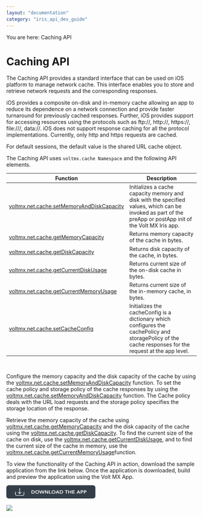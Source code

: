 ```yaml
---
layout: "documentation"
category: "iris_api_dev_guide"
---
```

                             

You are here: Caching API

Caching API
===========

The Caching API provides a standard interface that can be used on iOS platform to manage network cache. This interface enables you to store and retrieve network requests and the corresponding responses.

iOS provides a composite on-disk and in-memory cache allowing an app to reduce its dependence on a network connection and provide faster turnaround for previously cached responses. Further, iOS provides support for accessing resources using the protocols such as ftp://, http://, https://, file:///, data://. iOS does not support response caching for all the protocol implementations. Currently, only http and https requests are cached.

For default sessions, the default value is the shared URL cache object.

The Caching API uses `voltmx.cache Namespace` and the following API elements.

  
| Function | Description |
| --- | --- |
| [voltmx.net.cache.setMemoryAndDiskCapacity](voltmx.net.cache_functions.html#voltmx.net.cache.setMemoryAndDiskCapacity) | Initializes a cache capacity memory and disk with the specified values, which can be invoked as part of the preApp or postApp init of the Volt MX Iris app. |
| [voltmx.net.cache.getMemoryCapacity](voltmx.net.cache_functions.html#voltmx.net.cache.getMemoryCapacity()) | Returns memory capacity of the cache in bytes. |
| [voltmx.net.cache.getDiskCapacity](voltmx.net.cache_functions.html#voltmx.net.cache.getDiskCapacity()) | Returns disk capacity of the cache, in bytes. |
| [voltmx.net.cache.getCurrentDiskUsage](voltmx.net.cache_functions.html#voltmx.net.cache.getCurrentDiskUsage()) | Returns current size of the on-disk cache in bytes. |
| [voltmx.net.cache.getCurrentMemoryUsage](voltmx.net.cache_functions.html#voltmx.net.cache.getCurrentMemoryUsage()) | Returns current size of the in-memory cache, in bytes. |
| [voltmx.net.cache.setCacheConfig](voltmx.net.cache_functions.html#voltmx.net.cache.setCacheConfig) | Initializes the cacheConfig is a dictionary which configures the cachePolicy and storagePolicy of the cache responses for the request at the app level. |

 

Configure the memory capacity and the disk capacity of the cache by using the [voltmx.net.cache.setMemoryAndDiskCapacity](voltmx.net.cache_functions.html#voltmx.net.cache.setMemoryAndDiskCapacity) function. To set the cache policy and storage policy of the cache responses by using the [voltmx.net.cache.setMemoryAndDiskCapacity](voltmx.net.cache_functions.html#voltmx.net.cache.setMemoryAndDiskCapacity) function. The Cache policy deals with the URL load requests and the storage policy specifies the storage location of the response.

Retrieve the memory capacity of the cache using [voltmx.net.cache.getMemoryCapacity](voltmx.net.cache_functions.html#voltmx.net.cache.getMemoryCapacity()) and the disk capacity of the cache using the [voltmx.net.cache.getDiskCapacity](voltmx.net.cache_functions.html#voltmx.net.cache.getDiskCapacity()). To find the current size of the cache on disk, use the [voltmx.net.cache.getCurrentDiskUsage](voltmx.net.cache_functions.html#voltmx.net.cache.getCurrentDiskUsage()), and to find the current size of the cache in memory, use the [voltmx.net.cache.getCurrentMemoryUsage](voltmx.net.cache_functions.html#voltmx.net.cache.getCurrentMemoryUsage())function.

To view the functionality of the Caching API in action, download the sample application from the link below. Once the application is downloaded, build and preview the application using the Volt MX App.  

[![](resources/images/download_button_08__002__236x35.png)](https://github.com/KonyDocs/Sampleapps/tree/master/CacheAPI)

![](resources/prettify/onload.png)
